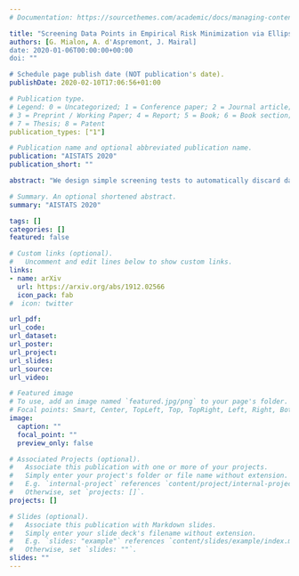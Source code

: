 ```yaml
---
# Documentation: https://sourcethemes.com/academic/docs/managing-content/

title: "Screening Data Points in Empirical Risk Minimization via Ellipsoidal Regions and Safe Loss Function"
authors: [G. Mialon, A. d'Aspremont, J. Mairal]
date: 2020-01-06T00:00:00+00:00
doi: ""

# Schedule page publish date (NOT publication's date).
publishDate: 2020-02-10T17:06:56+01:00

# Publication type.
# Legend: 0 = Uncategorized; 1 = Conference paper; 2 = Journal article;
# 3 = Preprint / Working Paper; 4 = Report; 5 = Book; 6 = Book section;
# 7 = Thesis; 8 = Patent
publication_types: ["1"]

# Publication name and optional abbreviated publication name.
publication: "AISTATS 2020"
publication_short: ""

abstract: "We design simple screening tests to automatically discard data samples in empirical risk minimization without losing optimization guarantees. We derive loss functions that produce dual objectives with a sparse solution. We also show how to regularize convex losses to ensure such a dual sparsity-inducing property, and propose a general method to design screening tests for classification or regression based on ellipsoidal approximations of the optimal set. In addition to producing computational gains, our approach also allows us to compress a dataset into a subset of representative points."

# Summary. An optional shortened abstract.
summary: "AISTATS 2020"

tags: []
categories: []
featured: false

# Custom links (optional).
#   Uncomment and edit lines below to show custom links.
links:
- name: arXiv 
  url: https://arxiv.org/abs/1912.02566 
  icon_pack: fab
#  icon: twitter

url_pdf:
url_code:
url_dataset:
url_poster:
url_project:
url_slides:
url_source: 
url_video:

# Featured image
# To use, add an image named `featured.jpg/png` to your page's folder. 
# Focal points: Smart, Center, TopLeft, Top, TopRight, Left, Right, BottomLeft, Bottom, BottomRight.
image:
  caption: ""
  focal_point: ""
  preview_only: false

# Associated Projects (optional).
#   Associate this publication with one or more of your projects.
#   Simply enter your project's folder or file name without extension.
#   E.g. `internal-project` references `content/project/internal-project/index.md`.
#   Otherwise, set `projects: []`.
projects: []

# Slides (optional).
#   Associate this publication with Markdown slides.
#   Simply enter your slide deck's filename without extension.
#   E.g. `slides: "example"` references `content/slides/example/index.md`.
#   Otherwise, set `slides: ""`.
slides: ""
---
```

